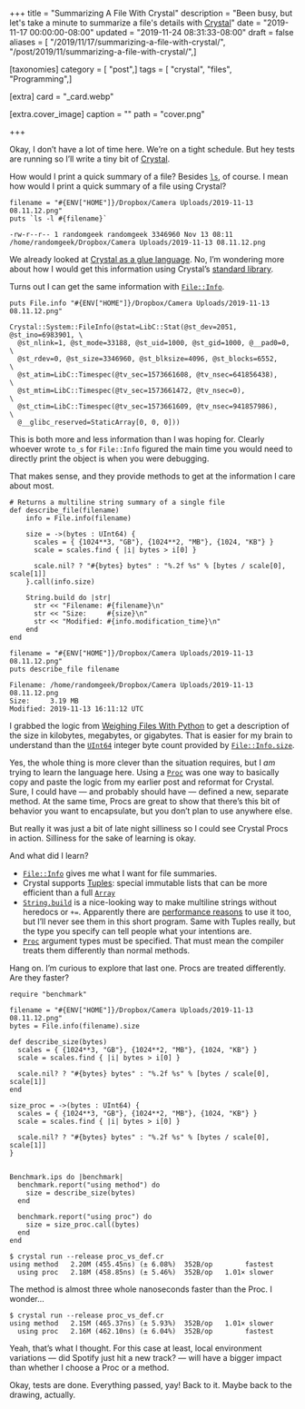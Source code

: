 +++
title = "Summarizing A File With Crystal"
description = "Been busy, but let's take a minute to summarize a file's details with [Crystal](https://crystal-lang.org/)"
date = "2019-11-17 00:00:00-08:00"
updated = "2019-11-24 08:31:33-08:00"
draft = false
aliases = [ "/2019/11/17/summarizing-a-file-with-crystal/", "/post/2019/11/summarizing-a-file-with-crystal/",]

[taxonomies]
category = [ "post",]
tags = [ "crystal", "files", "Programming",]

[extra]
card = "_card.webp"

[extra.cover_image]
caption = ""
path = "cover.png"

+++

Okay, I don’t have a lot of time here. We’re on a tight schedule. But
hey tests are running so I’ll write a tiny bit of
[Crystal](/tags/crystal).

How would I print a quick summary of a file? Besides
[`ls`](http://www.man7.org/linux/man-pages/man1/ls.1.html), of course. I
mean how would I print a quick summary of a file using Crystal?

``` crystal
filename = "#{ENV["HOME"]}/Dropbox/Camera Uploads/2019-11-13 08.11.12.png"
puts `ls -l #{filename}`
```

    -rw-r--r-- 1 randomgeek randomgeek 3346960 Nov 13 08:11 /home/randomgeek/Dropbox/Camera Uploads/2019-11-13 08.11.12.png

We already looked at [Crystal as a glue
language](/post/2019/08/trying-the-crystal-language/). No, I’m wondering
more about how I would get this information using Crystal’s [standard
library](https://crystal-lang.org/api/).

Turns out I can get the same information with
[`File::Info`](https://crystal-lang.org/api/File/Info.html).

``` crystal
puts File.info "#{ENV["HOME"]}/Dropbox/Camera Uploads/2019-11-13 08.11.12.png"
```

    Crystal::System::FileInfo(@stat=LibC::Stat(@st_dev=2051, @st_ino=6983901, \
      @st_nlink=1, @st_mode=33188, @st_uid=1000, @st_gid=1000, @__pad0=0,     \
      @st_rdev=0, @st_size=3346960, @st_blksize=4096, @st_blocks=6552,        \
      @st_atim=LibC::Timespec(@tv_sec=1573661608, @tv_nsec=641856438),        \
      @st_mtim=LibC::Timespec(@tv_sec=1573661472, @tv_nsec=0),                \
      @st_ctim=LibC::Timespec(@tv_sec=1573661609, @tv_nsec=941857986),        \
      @__glibc_reserved=StaticArray[0, 0, 0]))

This is both more and less information than I was hoping for. Clearly
whoever wrote `to_s` for `File::Info` figured the main time you would
need to directly print the object is when you were debugging.

That makes sense, and they provide methods to get at the information I
care about most.

``` crystal
# Returns a multiline string summary of a single file
def describe_file(filename)
    info = File.info(filename)

    size = ->(bytes : UInt64) {
      scales = { {1024**3, "GB"}, {1024**2, "MB"}, {1024, "KB"} }
      scale = scales.find { |i| bytes > i[0] }

      scale.nil? ? "#{bytes} bytes" : "%.2f %s" % [bytes / scale[0], scale[1]]
    }.call(info.size)

    String.build do |str|
      str << "Filename: #{filename}\n"
      str << "Size:     #{size}\n"
      str << "Modified: #{info.modification_time}\n"
    end
end

filename = "#{ENV["HOME"]}/Dropbox/Camera Uploads/2019-11-13 08.11.12.png"
puts describe_file filename
```

    Filename: /home/randomgeek/Dropbox/Camera Uploads/2019-11-13 08.11.12.png
    Size:     3.19 MB
    Modified: 2019-11-13 16:11:12 UTC

I grabbed the logic from [Weighing Files With
Python](/post/2019/06/weighing-files-with-python/) to get a description
of the size in kilobytes, megabytes, or gigabytes. That is easier for my
brain to understand than the
[`UInt64`](https://crystal-lang.org/api/UInt64.html) integer byte count
provided by
[`File::Info.size`](https://crystal-lang.org/api/File/Info.html#size:UInt64-instance-method).

Yes, the whole thing is more clever than the situation requires, but I
*am* trying to learn the language here. Using a
[`Proc`](https://crystal-lang.org/api/Proc.html) was one way to
basically copy and paste the logic from my earlier post and reformat for
Crystal. Sure, I could have — and probably should have — defined a new,
separate method. At the same time, Procs are great to show that there’s
this bit of behavior you want to encapsulate, but you don’t plan to use
anywhere else.

But really it was just a bit of late night silliness so I could see
Crystal Procs in action. Silliness for the sake of learning is okay.

And what did I learn?

- [`File::Info`](https://crystal-lang.org/api/File/Info.html) gives me
  what I want for file summaries.
- Crystal supports [Tuples](https://crystal-lang.org/api/Tuple.html):
  special immutable lists that can be more efficient than a full
  [`Array`](https://crystal-lang.org/api/Array.html)
- [`String.build`](https://crystal-lang.org/api/String.html#build\(capacity=64,&block\):self-class-method)
  is a nice-looking way to make multiline strings without heredocs or
  `+=`. Apparently there are [performance
  reasons](https://crystal-lang.org/reference/guides/performance.html)
  to use it too, but I’ll never see them in this short program. Same
  with Tuples really, but the type you specify can tell people what
  your intentions are.
- [`Proc`](https://crystal-lang.org/api/Proc.html) argument types must
  be specified. That must mean the compiler treats them differently
  than normal methods.

Hang on. I’m curious to explore that last one. Procs are treated
differently. Are they faster?

``` crystal
require "benchmark"

filename = "#{ENV["HOME"]}/Dropbox/Camera Uploads/2019-11-13 08.11.12.png"
bytes = File.info(filename).size

def describe_size(bytes)
  scales = { {1024**3, "GB"}, {1024**2, "MB"}, {1024, "KB"} }
  scale = scales.find { |i| bytes > i[0] }

  scale.nil? ? "#{bytes} bytes" : "%.2f %s" % [bytes / scale[0], scale[1]]
end

size_proc = ->(bytes : UInt64) {
  scales = { {1024**3, "GB"}, {1024**2, "MB"}, {1024, "KB"} }
  scale = scales.find { |i| bytes > i[0] }

  scale.nil? ? "#{bytes} bytes" : "%.2f %s" % [bytes / scale[0], scale[1]]
}


Benchmark.ips do |benchmark|
  benchmark.report("using method") do
    size = describe_size(bytes)
  end

  benchmark.report("using proc") do
    size = size_proc.call(bytes)
  end
end
```

    $ crystal run --release proc_vs_def.cr
    using method   2.20M (455.45ns) (± 6.08%)  352B/op        fastest
      using proc   2.18M (458.85ns) (± 5.46%)  352B/op   1.01× slower

The method is almost three whole nanoseconds faster than the Proc. I
wonder…

``` console
$ crystal run --release proc_vs_def.cr
using method   2.15M (465.37ns) (± 5.93%)  352B/op   1.01× slower
  using proc   2.16M (462.10ns) (± 6.04%)  352B/op        fastest
```

Yeah, that’s what I thought. For this case at least, local environment
variations — did Spotify just hit a new track? — will have a bigger
impact than whether I choose a Proc or a method.

Okay, tests are done. Everything passed, yay\! Back to it. Maybe back to
the drawing, actually.
